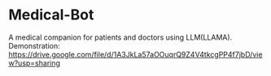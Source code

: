 # Medical-Bot
A medical companion for patients and doctors using LLM(LLAMA).     
Demonstration: https://drive.google.com/file/d/1A3JkLa57aOOuqrQ9Z4V4tkcgPP4f7jbD/view?usp=sharing
